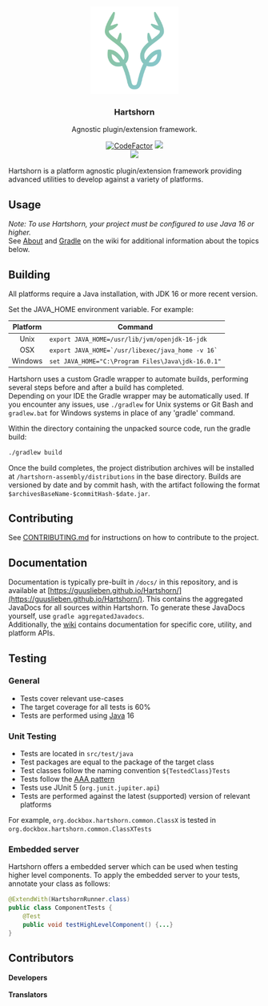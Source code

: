 <p align="center">
	<img alt="Hartshorn" src="./hartshorn-assembly/images/logo.png" height="175" />
	<h3 align="center">Hartshorn</h3>
	<p align="center">Agnostic plugin/extension framework.</p>
	<p align="center">
        <a href="https://www.codefactor.io/repository/github/guuslieben/hartshorn"><img src="https://www.codefactor.io/repository/github/guuslieben/hartshorn/badge?s=5e09ccbb31604049271c18af0d20c1237d9816f2" alt="CodeFactor" /></a>
		<a href="https://www.gnu.org/licenses/lgpl-2.1"><img src="https://img.shields.io/badge/license-LGPL%20v2.1-0CAB6B"></a><br>
        <img src="https://github.com/GuusLieben/Hartshorn/actions/workflows/hartshorn.yml/badge.svg">
	</p>
</p>

Hartshorn is a platform agnostic plugin/extension framework providing advanced utilities to develop against a variety of platforms.

## Usage
_Note: To use Hartshorn, your project must be configured to use Java 16 or higher._  
See [About](https://github.com/GuusLieben/Hartshorn/wiki) and [Gradle](https://github.com/GuusLieben/Hartshorn/wiki/Gradle) on the wiki
for additional information about the topics below.

## Building
All platforms require a Java installation, with JDK 16 or more recent version.

Set the JAVA\_HOME environment variable. For example:

| Platform | Command |
| :---: | --- |
|  Unix    | ``export JAVA_HOME=/usr/lib/jvm/openjdk-16-jdk``            |
|  OSX     | ``export JAVA_HOME=`/usr/libexec/java_home -v 16` ``  |
|  Windows | ``set JAVA_HOME="C:\Program Files\Java\jdk-16.0.1"`` |

Hartshorn uses a custom Gradle wrapper to automate builds, performing several steps before and after a build has completed.  
Depending on your IDE the Gradle wrapper may be automatically used. If you encounter any issues, use `./gradlew` for Unix systems or Git Bash and `gradlew.bat` for Windows systems in place of any 'gradle' command.  

Within the directory containing the unpacked source code, run the gradle build:
```bash
./gradlew build
```

Once the build completes, the project distribution archives will be installed at `/hartshorn-assembly/distributions` in the base directory. 
Builds are versioned by date and by commit hash, with the artifact following the format `$archivesBaseName-$commitHash-$date.jar`.

## Contributing
See [CONTRIBUTING.md](https://github.com/GuusLieben/Hartshorn/blob/hartshorn-main/CONTRIBUTING.md) for instructions on how to contribute to the project.

## Documentation
Documentation is typically pre-built in `/docs/` in this repository, and is available at 
[https://guuslieben.github.io/Hartshorn/](https://guuslieben.github.io/Hartshorn/). This contains the aggregated JavaDocs for
all sources within Hartshorn. To generate these JavaDocs yourself, use `gradle aggregatedJavadocs`.  
Additionally, the [wiki](https://github.com/GuusLieben/Hartshorn/wiki) contains documentation for specific core, utility, and platform APIs.

## Testing
### General
- Tests cover relevant use-cases
- The target coverage for all tests is 60%
- Tests are performed using [Java](https://www.oracle.com/java/technologies/javase-jdk16-downloads.html) 16

### Unit Testing
- Tests are located in `src/test/java`
- Test packages are equal to the package of the target class
- Test classes follow the naming convention `${TestedClass}Tests`
- Tests follow the [AAA pattern](https://medium.com/@pjbgf/title-testing-code-ocd-and-the-aaa-pattern-df453975ab80)
- Tests use JUnit 5 (`org.junit.jupiter.api`)
- Tests are performed against the latest (supported) version of relevant platforms

For example, `org.dockbox.hartshorn.common.ClassX` is tested in `org.dockbox.hartshorn.common.ClassXTests`

### Embedded server
Hartshorn offers a embedded server which can be used when testing higher level components. To apply the embedded server to your tests, annotate your class as follows:
```java
@ExtendWith(HartshornRunner.class)
public class ComponentTests {
    @Test
    public void testHighLevelComponent() {...}
}
```

## Contributors
**Developers**  
<img src="https://avatars.githubusercontent.com/u/10957963?v=4" width="30px;" alt="" title="Guus Lieben" /> <img src="https://avatars.githubusercontent.com/u/38820160?v=4" width="30px;" alt="" title="Pumbas600" /> <img src="https://avatars.githubusercontent.com/u/36117510?v=4" width="30px;" alt="" title="Simon Bolduc" />  
**Translators**  
<img src="https://user-images.githubusercontent.com/10957963/122446285-c9123f80-cfa2-11eb-9e98-9b683af18147.png" width="30px;" alt="" title="Olik1911" /> <img src="https://user-images.githubusercontent.com/10957963/122446259-c0216e00-cfa2-11eb-8c85-a2a13c401c43.png" width="30px;" alt="" title="Anrir" /> <img src="https://user-images.githubusercontent.com/10957963/122446232-b861c980-cfa2-11eb-9102-ac4847c4dbf5.png" width="30px;" alt="" title="Niki" /> <img src="https://user-images.githubusercontent.com/10957963/122446212-b0a22500-cfa2-11eb-9b10-c365de4c9724.png" width="30px;" alt="" title="Igor" /> <img src="https://user-images.githubusercontent.com/10957963/120807203-fb09b780-c547-11eb-9d3e-3c29b040a878.png" width="30px;" alt="" title="DovahTheExplorer" /> <img src="https://user-images.githubusercontent.com/10957963/122446189-a97b1700-cfa2-11eb-9af7-aa4f04dfef1f.png" width="30px;" alt="" title="KongTheMonkey" /> <img src="https://user-images.githubusercontent.com/10957963/122446159-a2540900-cfa2-11eb-8786-fefab68a7e27.png" width="30px;" alt="" title="Slolo" /> <img src="https://user-images.githubusercontent.com/10957963/122445991-7173d400-cfa2-11eb-97f2-6491cec5036a.png" width="30px;" alt="" title="Asraya" /> <img src="https://user-images.githubusercontent.com/10957963/122446019-7cc6ff80-cfa2-11eb-8350-9dfd40aad7ab.png" width="30px;" alt="" title="Kleback" /> <img src="https://user-images.githubusercontent.com/10957963/122446067-88b2c180-cfa2-11eb-9180-2d87853c7423.png" width="30px;" alt="" title="Sekeleton" /> <img src="https://www.cumbria.ac.uk/media/staff-profile-images/staff_profile_-generic_350x350px.png" width="30px;" alt="" title="Dork" /> <img src="https://user-images.githubusercontent.com/10957963/122446110-9405ed00-cfa2-11eb-821c-ae391101ebcd.png" width="30px;" alt="" title="Overlord" /> <img src="https://user-images.githubusercontent.com/10957963/122446129-9a946480-cfa2-11eb-9be0-b87c301e11ce.png" width="30px;" alt="" title="Salt" />
